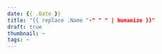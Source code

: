 ```yaml
---
date: {{ .Date }}
title: "{{ replace .Name "-" " " | humanize }}"
draft: true
thumbnail: ~
tags: ~
---
```

